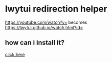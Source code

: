 # lwytui redirection helper
https://youtube.com/watch?v= becomes https://lwytui.github.io/watch.html?id=
## how can i install it?
[click here](firefox_install.md)

